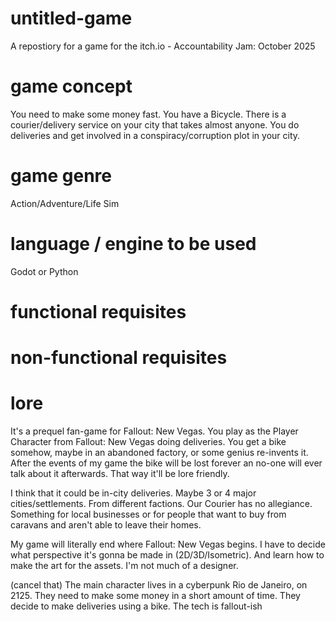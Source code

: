 # untitled-game
A repostiory for a game for the itch.io - Accountability Jam: October 2025

# game concept
You need to make some money fast. You have a Bicycle. There is a courier/delivery service on your city that takes almost anyone. You do deliveries and get involved in a conspiracy/corruption plot in your city.

# game genre
Action/Adventure/Life Sim

# language / engine to be used
Godot or Python

# functional requisites

# non-functional requisites

# lore

It's a prequel fan-game for Fallout: New Vegas. You play as the Player Character from Fallout: New Vegas doing deliveries. You get a bike somehow, maybe in an abandoned factory, or some genius re-invents it. After the events of my game the bike will be lost forever an no-one will ever talk about it afterwards. That way it'll be lore friendly.

I think that it could be in-city deliveries. Maybe 3 or 4 major cities/settlements. From different factions. Our Courier has no allegiance. Something for local businesses or for people that want to buy from caravans and aren't able to leave their homes.

My game will literally end where Fallout: New Vegas begins. I have to decide what perspective it's gonna be made in (2D/3D/Isometric). And learn how to make the art for the assets. I'm not much of a designer.

(cancel that) The main character lives in a cyberpunk Rio de Janeiro, on 2125. They need to make some money in a short amount of time. They decide to make deliveries using a bike. The tech is fallout-ish
